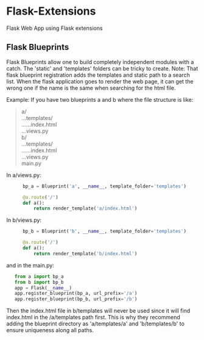 # Flask-Extensions
Flask Web App using Flask extensions

## Flask Blueprints
Flask Blueprints allow one to build completely independent modules with a catch.   The 'static' and 'templates' folders can be tricky to create.   Note:  That flask blueprint registration adds the templates and static path to a search list.   When the flask application goes to render the web page, it can get the wrong one if the name is the same when searching for the html file.

Example:
   If you have two blueprints a and b where the file structure is like:

>   a/ <br>
>   ...templates/ <br>
>   ......index.html <br>
>   ...views.py <br>
>   b/ <br>
>   ...templates/ <br>
>   ......index.html <br>
>   ...views.py <br>
>   main.py <br>

  In a/views.py:
```python
      bp_a = Blueprint('a', __name__, template_folder='templates')

      @a.route('/')
      def a():
          return render_template('a/index.html')
```
  In b/views.py:
```python
      bp_b = Blueprint('b', __name__, template_folder='templates')

      @a.route('/')
      def a():
          return render_template('b/index.html')
```

and in the main.py:
```python
   from a import bp_a
   from b import bp_b
   app = Flask(__name__)
   app.register_blueprint(bp_a, url_prefix='/a')
   app.register_blueprint(bp_b, url_prefix='/b')
```

Then the index.html file in b/templates will never be used since it will find index.html in the /a/templates path first.  This is why they recommend adding the blueprint directory as 'a/templates/a' and 'b/templates/b' to ensure uniqueness along all paths.